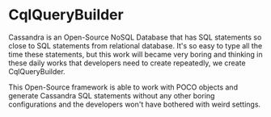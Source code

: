 # CqlQueryBuilder

Cassandra is an Open-Source NoSQL Database that has SQL statements so close to SQL statements from relational database. It's so easy to type all the time these statements, but this work will became very boring and thinking in these daily works that developers need to create repeatedly, we create CqlQueryBuilder.


This Open-Source framework is able to work with POCO objects and generate Cassandra SQL statements without any other boring configurations and the developers won't have bothered with weird settings.